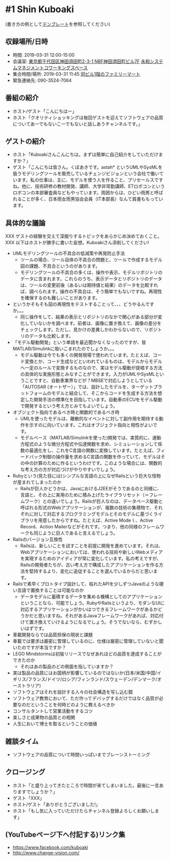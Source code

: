 # #1 Shin Kuboaki

(書き方の例として[テンプレート](../../template/README.md)を参照してください)

## 収録場所/日時

* 時間: 2019-03-31 12:00-15:00
* 会議室: [東京都千代田区神田須田町2-3-1 NBF神田須田町ビル7F](https://goo.gl/maps/8R75fjgvfrG2) [永和システムマネジメントコワーキングスペース](https://www.esm.co.jp/coworking/)
* 集合時間/場所: 2019-03-31 11:45 [同ビル1階のファミリーマート](https://goo.gl/maps/cGdWDkz1h372)
* 緊急連絡先: 090-3524-7064

## 番組の紹介

* ホスト/ゲスト「こんにちはー」
* ホスト「クオリティショッキングは毎回ゲストを迎えてソフトウェアの品質についてあーでもないこーでもないと話しあうチャンネルです。」

## ゲストの紹介

* ホスト「Kuboakiさんこんにちは。まずは簡単に自己紹介をしていただけますか？」
* ゲスト「こんにちは皆さん。くぼあきです。astah* というUMLやSysMLを扱うモデリングツールを販売しているチェンジビジョンという会社で働いています。私の仕事は、主に、モデルを使う人を作ること、プリセールスですね。他に、技術研修の教材開発、講師、大学非常勤講師、ETロボコンというロボコンの本部審査員などもやっています。周囲からは、ひどい雨男と呼ばれることが多く、日本雨女雨男協会会員（IT本部長）なんて肩書ももっています。

## 具体的な議論

XXX ゲストの経験を交えて深掘りするトピックをあらかじめ決めておくこと。
XXX 以下はホストが勝手に書いた妄想。Kuboakiさん添削してください!

* UMLモデリングツールの不具合の低減策や再発防止手法
  - ツールの場合、ツール自体の不具合の問題と、ツールで作成するモデル図の課題、不具合というのがあります。
  - モデリングツールの不具合の多くは、操作や表示、モデルリポジトリのデータに含まれます。これらのうち、表示データとリポジトリのデータは、ツールの変更前後（あるいは期待値と結果）のデータを比較すれば、調べられます。操作の不具合は、そう簡単でもないですね。再現性を確保するのも難しいことがあります。
* というかそもそも図の再現性をテストすることって、、、どうやるんですか。。。
  - 同じ操作をして、結果の表示とリポジトリのなかで関心がある部分が変化していないかを調べます。前者は、画像に置き換えて、画像の差分をチェックします。ただし、見かけの差異しかわからないので、リポジトリのデータも比較します。
* 「モデル駆動開発」という単語を最近聞かなくなったのですが、皆MATLAB/Simulinkに吸いこまれたのでしょうか。。。
  - モデル駆動は今でも多くの開発現場で使われています。たとえば、コード変換とか、コード生成などといわれているものは、モデルからモデルへ一定のルールで変換するものなので、実はモデル駆動が提唱する方法の具体的な実施形態とみなすことができます。入力がUMLやSysMLということですと、自動車業界などが？MBSEで対応しようとしている「AUTOSAR (オートザー）」では、設計したモデルを、ターゲットプラットフォームのモデルと結合して、そこからコードを生成する方法を想定した開発手法の標準化を目指しています。自動車のECUをモデル駆動で開発するという考え方とみてもよいでしょう。
* オブジェクト指向であるべき時と関数的であるべき時
  - UMLを使ったモデルは、離散的なイベントに対して副作用を期待する動作を示すのに向いています。これはオブジェクト指向と相性がよいです。
  - モデルベース（MATLAB/Simulinkを使った)開発では、実質的に、運動方程式のような微分方程式や伝達関数を求め、シミュレーションして係数の最適化をし、これをC言語の関数に変換しています。たとえば、フィードバック制御の操作量を求めるC言語の関数を作っていて、モデルはその中の計算のために作るというわけです。このような場合には、関数的な考え方の方が対応づけがやりやすいでしょう。
* Rubyという(見た目には)シンプルな言語の上になぜRailsという巨大な怪物が産まれてしまったのか
  - Railsが巨人かどうかは、JavaにおけるJ2EEがそうであるのと同様に、言語と、その上に実用のために積み上げたライブラリセット（＝フレームワーク）との違いでしょう。Railsが巨人なのは、データベース駆動と呼ばれる形式のWebアプリケーションが、複数の技術の集積物で、それぞれに対して対応するプログラミングモデルとそのモデルに基づくライブラリを用意したからですね。たとえば、Active Modeｌ、Active Record、Action Mailerなどがそれです。つまり、他の同様のフレームワークも同じように巨人であると言えるでしょう。
* Railsのバージョン互換性
  - Railsは、新しいことを試すことを前提に開発を進めています。それは、Webアプリケーションにおいては、使われる技術や新しいWebメディアを実現するためのアイディアが常に変化しています。私の考えですが、Railsの開発者たちが、古い考え方で構成したアプリケーションを作る方法を堅持するより、変化に追従することを選んでいるからだと思います。
* Railsで素早くプロトタイプ設計して、枯れたAPIを少しずつJavaのような硬い言語で置換することは可能なのか
  - データモデルに蓄積するデータを集める機構としてのアプリケーションということなら、可能でしょう。RubyやRailsというより、モダンなUIに対応するアプリケーションがかいはつできるフレームワークがあるかどうかだと思いますね。それがあるJavaフレームワークがあれば、対応付けて置き換えていけるようになるでしょう。そうでないなら、むずかしいはずです。
* 車載開発ならでは品質担保の現状と課題
* 車載では要求は厳密に管理しているのに、仕様は厳密に管理していないと聞いたのですが本当ですか？
* LEGO Mindstormsは初版リリースでなぜあれほどの品質を達成することができたのか
  - それはあの製品のどの側面を指していますか？
* 実は製品の品質にはお国柄が影響しているのではないか(日本/米国/中国/イギリス/フランス/ドイツ/ロシア/フィンランド/スウェーデン/デンマーク/オーストラリア)
* ソフトウェアはそれを設計する人々の社会構造を写し込む鏡
* ソフトウェア教育において、ただ作ってデバッグするだけではなく品質が必要なのだということを何時どのように教えるべきか
* コンサルタントして営業活動をするコツ
* 楽しさと成果物の品質との相関
* 人生において博士を取るということの価値

## 雑談タイム

* ソフトウェアの品質について時間いっぱいまでブレーンストーミング

## クロージング

* ホスト「と盛り上ってきたところで時間が来てしまいました。最後に一言ありますでしょうか？」
* ゲスト「XXX」
* ホスト/ゲスト「ありがとうございました!」
* ホスト「もし気に入っていただけたらチャンネル登録よろしくお願いします」

## (YouTubeページ下へ付記する)リンク集

* https://www.facebook.com/kuboaki
* http://www.change-vision.com/

